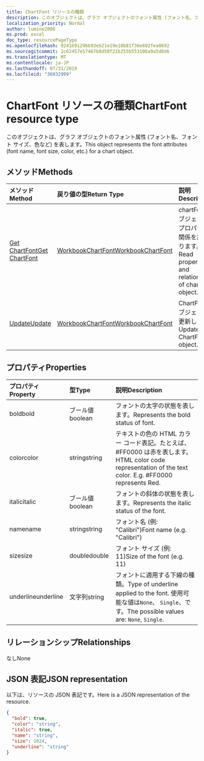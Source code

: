 ```yaml
---
title: ChartFont リソースの種類
description: このオブジェクトは、グラフ オブジェクトのフォント属性 (フォント名、フォント サイズ、色など) を表します。
localization_priority: Normal
author: lumine2008
ms.prod: excel
doc_type: resourcePageType
ms.openlocfilehash: 9241691296b93eb21e19e10b81f36e692fea0692
ms.sourcegitcommit: 2c62457e57467b8d50f21b255b553106a9a5d8d6
ms.translationtype: MT
ms.contentlocale: ja-JP
ms.lasthandoff: 07/31/2019
ms.locfileid: "36032999"
---
```

# <a name="chartfont-resource-type"></a><span data-ttu-id="a37fc-103">ChartFont リソースの種類</span><span class="sxs-lookup"><span data-stu-id="a37fc-103">ChartFont resource type</span></span>

<span data-ttu-id="a37fc-104">このオブジェクトは、グラフ オブジェクトのフォント属性 (フォント名、フォント サイズ、色など) を表します。</span><span class="sxs-lookup"><span data-stu-id="a37fc-104">This object represents the font attributes (font name, font size, color, etc.) for a chart object.</span></span>


## <a name="methods"></a><span data-ttu-id="a37fc-105">メソッド</span><span class="sxs-lookup"><span data-stu-id="a37fc-105">Methods</span></span>

| <span data-ttu-id="a37fc-106">メソッド</span><span class="sxs-lookup"><span data-stu-id="a37fc-106">Method</span></span>           | <span data-ttu-id="a37fc-107">戻り値の型</span><span class="sxs-lookup"><span data-stu-id="a37fc-107">Return Type</span></span>    |<span data-ttu-id="a37fc-108">説明</span><span class="sxs-lookup"><span data-stu-id="a37fc-108">Description</span></span>|
|:---------------|:--------|:----------|
|[<span data-ttu-id="a37fc-109">Get ChartFont</span><span class="sxs-lookup"><span data-stu-id="a37fc-109">Get ChartFont</span></span>](../api/chartfont-get.md) | [<span data-ttu-id="a37fc-110">WorkbookChartFont</span><span class="sxs-lookup"><span data-stu-id="a37fc-110">WorkbookChartFont</span></span>](chartfont.md) |<span data-ttu-id="a37fc-111">chartFont オブジェクトのプロパティと関係を読み取ります。</span><span class="sxs-lookup"><span data-stu-id="a37fc-111">Read properties and relationships of chartFont object.</span></span>|
|[<span data-ttu-id="a37fc-112">Update</span><span class="sxs-lookup"><span data-stu-id="a37fc-112">Update</span></span>](../api/chartfont-update.md) | [<span data-ttu-id="a37fc-113">WorkbookChartFont</span><span class="sxs-lookup"><span data-stu-id="a37fc-113">WorkbookChartFont</span></span>](chartfont.md)   |<span data-ttu-id="a37fc-114">ChartFont オブジェクトを更新します。</span><span class="sxs-lookup"><span data-stu-id="a37fc-114">Update ChartFont object.</span></span> |

## <a name="properties"></a><span data-ttu-id="a37fc-115">プロパティ</span><span class="sxs-lookup"><span data-stu-id="a37fc-115">Properties</span></span>
| <span data-ttu-id="a37fc-116">プロパティ</span><span class="sxs-lookup"><span data-stu-id="a37fc-116">Property</span></span>     | <span data-ttu-id="a37fc-117">型</span><span class="sxs-lookup"><span data-stu-id="a37fc-117">Type</span></span>   |<span data-ttu-id="a37fc-118">説明</span><span class="sxs-lookup"><span data-stu-id="a37fc-118">Description</span></span>|
|:---------------|:--------|:----------|
|<span data-ttu-id="a37fc-119">bold</span><span class="sxs-lookup"><span data-stu-id="a37fc-119">bold</span></span>|<span data-ttu-id="a37fc-120">ブール値</span><span class="sxs-lookup"><span data-stu-id="a37fc-120">boolean</span></span>|<span data-ttu-id="a37fc-121">フォントの太字の状態を表します。</span><span class="sxs-lookup"><span data-stu-id="a37fc-121">Represents the bold status of font.</span></span>|
|<span data-ttu-id="a37fc-122">color</span><span class="sxs-lookup"><span data-stu-id="a37fc-122">color</span></span>|<span data-ttu-id="a37fc-123">string</span><span class="sxs-lookup"><span data-stu-id="a37fc-123">string</span></span>|<span data-ttu-id="a37fc-p101">テキストの色の HTML カラー コード表記。たとえば、#FF0000 は赤を表します。</span><span class="sxs-lookup"><span data-stu-id="a37fc-p101">HTML color code representation of the text color. E.g. #FF0000 represents Red.</span></span>|
|<span data-ttu-id="a37fc-127">italic</span><span class="sxs-lookup"><span data-stu-id="a37fc-127">italic</span></span>|<span data-ttu-id="a37fc-128">ブール値</span><span class="sxs-lookup"><span data-stu-id="a37fc-128">boolean</span></span>|<span data-ttu-id="a37fc-129">フォントの斜体の状態を表します。</span><span class="sxs-lookup"><span data-stu-id="a37fc-129">Represents the italic status of the font.</span></span>|
|<span data-ttu-id="a37fc-130">name</span><span class="sxs-lookup"><span data-stu-id="a37fc-130">name</span></span>|<span data-ttu-id="a37fc-131">string</span><span class="sxs-lookup"><span data-stu-id="a37fc-131">string</span></span>|<span data-ttu-id="a37fc-132">フォント名 (例: "Calibri")</span><span class="sxs-lookup"><span data-stu-id="a37fc-132">Font name (e.g. "Calibri")</span></span>|
|<span data-ttu-id="a37fc-133">size</span><span class="sxs-lookup"><span data-stu-id="a37fc-133">size</span></span>|<span data-ttu-id="a37fc-134">double</span><span class="sxs-lookup"><span data-stu-id="a37fc-134">double</span></span>|<span data-ttu-id="a37fc-135">フォント サイズ (例: 11)</span><span class="sxs-lookup"><span data-stu-id="a37fc-135">Size of the font (e.g. 11)</span></span>|
|<span data-ttu-id="a37fc-136">underline</span><span class="sxs-lookup"><span data-stu-id="a37fc-136">underline</span></span>|<span data-ttu-id="a37fc-137">文字列</span><span class="sxs-lookup"><span data-stu-id="a37fc-137">string</span></span>|<span data-ttu-id="a37fc-138">フォントに適用する下線の種類。</span><span class="sxs-lookup"><span data-stu-id="a37fc-138">Type of underline applied to the font.</span></span> <span data-ttu-id="a37fc-139">使用可能な値は`None`、 `Single`、です。</span><span class="sxs-lookup"><span data-stu-id="a37fc-139">The possible values are: `None`, `Single`.</span></span>|

## <a name="relationships"></a><span data-ttu-id="a37fc-140">リレーションシップ</span><span class="sxs-lookup"><span data-stu-id="a37fc-140">Relationships</span></span>
<span data-ttu-id="a37fc-141">なし</span><span class="sxs-lookup"><span data-stu-id="a37fc-141">None</span></span>


## <a name="json-representation"></a><span data-ttu-id="a37fc-142">JSON 表記</span><span class="sxs-lookup"><span data-stu-id="a37fc-142">JSON representation</span></span>

<span data-ttu-id="a37fc-143">以下は、リソースの JSON 表記です。</span><span class="sxs-lookup"><span data-stu-id="a37fc-143">Here is a JSON representation of the resource.</span></span>

<!--{
  "blockType": "resource",
  "baseType": "microsoft.graph.entity",
  "optionalProperties": [],
  "@odata.type": "microsoft.graph.workbookChartFont"
}-->

```json
{
  "bold": true,
  "color": "string",
  "italic": true,
  "name": "string",
  "size": 1024,
  "underline": "string"
}

```

<!-- uuid: 8fcb5dbc-d5aa-4681-8e31-b001d5168d79
2015-10-25 14:57:30 UTC -->
<!-- {
  "type": "#page.annotation",
  "description": "ChartFont resource",
  "keywords": "",
  "section": "documentation",
  "tocPath": ""
}-->

